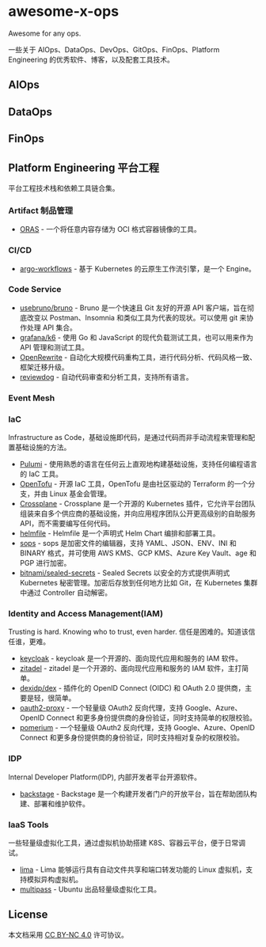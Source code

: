 # awesome-x-ops

Awesome for any ops.

一些关于 AIOps、DataOps、DevOps、GitOps、FinOps、Platform Engineering 的优秀软件、博客，以及配套工具技术。

## AIOps

## DataOps

## FinOps

## Platform Engineering 平台工程

平台工程技术栈和依赖工具链合集。

### Artifact 制品管理

- [ORAS](https://github.com/oras-project/oras) - 一个将任意内容存储为 OCI 格式容器镜像的工具。

### CI/CD

- [argo-workflows](https://github.com/argoproj/argo-workflows) - 基于 Kubernetes 的云原生工作流引擎，是一个 Engine。

### Code Service

- [usebruno/bruno](https://github.com/usebruno/bruno) - Bruno 是一个快速且 Git 友好的开源 API 客户端，旨在彻底改变以 Postman、Insomnia 和类似工具为代表的现状。可以使用 git 来协作处理 API 集合。
- [grafana/k6](https://github.com/grafana/k6) - 使用 Go 和 JavaScript 的现代负载测试工具，也可以用来作为 API 管理和测试工具。
- [OpenRewrite](https://docs.openrewrite.org) - 自动化大规模代码重构工具，进行代码分析、代码风格一致、框架迁移升级。
- [reviewdog](https://github.com/reviewdog) - 自动代码审查和分析工具，支持所有语言。

### Event Mesh

### IaC

Infrastructure as Code，基础设施即代码，是通过代码而非手动流程来管理和配置基础设施的方法。

- [Pulumi](https://github.com/pulumi/pulumi) - 使用熟悉的语言在任何云上直观地构建基础设施，支持任何编程语言的 IaC 工具。
- [OpenTofu](https://github.com/opentofu/opentofu) - 开源 IaC 工具，OpenTofu 是由社区驱动的 Terraform 的一个分支，并由 Linux 基金会管理。
- [Crossplane](https://github.com/crossplane/crossplane) - Crossplane 是一个开源的 Kubernetes 插件，它允许平台团队组装来自多个供应商的基础设施，并向应用程序团队公开更高级别的自助服务 API，而不需要编写任何代码。
- [helmfile](https://github.com/helmfile) - Helmfile 是一个声明式 Helm Chart 编排和部署工具。
- [sops](https://github.com/getsops/sops) - sops 是加密文件的编辑器，支持 YAML、JSON、ENV、INI 和 BINARY 格式，并可使用 AWS KMS、GCP KMS、Azure Key Vault、age 和 PGP 进行加密。
- [bitnami/sealed-secrets](https://github.com/bitnami-labs/sealed-secrets) - Sealed Secrets 以安全的方式提供声明式 Kubernetes 秘密管理。加密后存放到任何地方比如 Git，在 Kubernetes 集群中通过 Controller 自动解密。

### Identity and Access Management(IAM)

Trusting is hard. Knowing who to trust, even harder. 信任是困难的。知道该信任谁，更难。

- [keycloak](https://github.com/keycloak/keycloak) - keycloak 是一个开源的、面向现代应用和服务的 IAM 软件。
- [zitadel](https://github.com/zitadel/zitadel) - zitadel 是一个开源的、面向现代应用和服务的 IAM 软件，主打简单。
- [dexidp/dex](https://github.com/dexidp/dex) - 插件化的 OpenID Connect (OIDC) 和 OAuth 2.0 提供商，主要是轻，很简单。
- [oauth2-proxy](https://github.com/oauth2-proxy/oauth2-proxy) - 一个轻量级 OAuth2 反向代理，支持 Google、Azure、OpenID Connect 和更多身份提供商的身份验证，同时支持简单的权限校验。
- [pomerium](https://github.com/pomerium/pomerium) - 一个轻量级 OAuth2 反向代理，支持 Google、Azure、OpenID Connect 和更多身份提供商的身份验证，同时支持相对复杂的权限校验。

### IDP

Internal Developer Platform(IDP), 内部开发者平台开源软件。

- [backstage](https://github.com/backstage/backstage) - Backstage 是一个构建开发者门户的开放平台，旨在帮助团队构建、部署和维护软件。

### IaaS Tools

一些轻量级虚拟化工具，通过虚拟机协助搭建 K8S、容器云平台，便于日常调试。

- [lima](https://github.com/lima-vm/lima) - Lima 能够运行具有自动文件共享和端口转发功能的 Linux 虚拟机，支持模拟异构虚拟机。
- [multipass](https://github.com/canonical/multipass) - Ubuntu 出品轻量级虚拟化工具。

## License

本文档采用 [CC BY-NC 4.0][] 许可协议。

[CC BY-NC 4.0]: https://creativecommons.org/licenses/by-nc/4.0/
